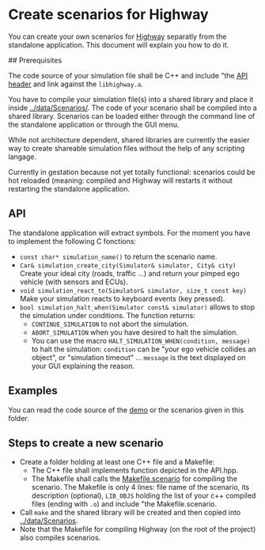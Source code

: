 # Create scenarios for Highway

You can create your own scenarios for [Highway](https://github.com/Lecrapouille/Highway) separatly from
the standalone application. This document will explain you how to do it.

## Prerequisites

The code source of your simulation file shall be C++ and include "the [API header](../include/Highway/API.hpp)
and link against the `libhighway.a`.

You have to compile your simulation file(s) into a shared library and place it inside [../data/Scenarios/](../data/Scenarios/).
The code of your scenario shall be compiled into a shared library. Scenarios can be loaded either through the
command line of the standalone application or through the GUI menu.

While not architecture dependent, shared libraries are currently the easier way to create shareable simulation files
without the help of any scripting langage.

Currently in gestation because not yet totally functional: scenarios could be hot reloaded (meaning: compiled and
Highway will restarts it without restarting the standalone application.

## API

The standalone application will extract symbols. For the moment you have to implement
the following C fonctions:

- `const char* simulation_name()` to return the scenario name.
- `Car& simulation_create_city(Simulator& simulator, City& city)` Create your ideal city (roads, traffic ...)
  and return your pimped ego vehicle (with sensors and ECUs).
- `void simulation_react_to(Simulator& simulator, size_t const key)` Make your simulation reacts to keyboard
  events (key pressed).
- `bool simulation_halt_when(Simulator const& simulator)` allows to stop the simulation under conditions.
The function returns:
   - `CONTINUE_SIMULATION` to not abort the simulation.
   - `ABORT_SIMULATION` when you have desired to halt the simulation.
   - You can use the macro `HALT_SIMULATION_WHEN(condition, message)` to halt the simulation: `condition`
   can be "your ego vehicle collides an object", or "simulation timeout" ... `message` is the text displayed
   on your GUI explaining the reason.

## Examples

You can read the code source of the [demo](src/Simulation/Demo.cpp) or the scenarios given in this folder.

## Steps to create a new scenario

- Create a folder holding at least one C++ file and a Makefile:
  - The C++ file shall implements function depicted in the API.hpp.
  - The Makefile shall calls the [Makefile.scenario](Makefile.scenario) for compiling the scenario. The Makefile is only 4 lines: file name of the scenario, its description (optional), `LIB_OBJS` holding the list of your c++ compiled files (ending with `.o`) and include "the Makefile.scenario.
- Call `make` and the shared library will be created and then copied into [../data/Scenarios](../data/Scenarios).
- Note that the Makefile for compiling Highway (on the root of the project) also compiles scenarios.
